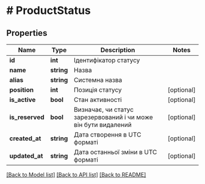 # # ProductStatus

## Properties

Name | Type | Description | Notes
------------ | ------------- | ------------- | -------------
**id** | **int** | Ідентифікатор статусу |
**name** | **string** | Назва |
**alias** | **string** | Системна назва |
**position** | **int** | Позиція статусу | [optional]
**is_active** | **bool** | Стан активності | [optional]
**is_reserved** | **bool** | Визначає, чи статус зарезервований і чи може він бути видалений | [optional]
**created_at** | **string** | Дата створення в UTC форматі | [optional]
**updated_at** | **string** | Дата останньої зміни в UTC форматі | [optional]

[[Back to Model list]](../../README.md#models) [[Back to API list]](../../README.md#endpoints) [[Back to README]](../../README.md)
